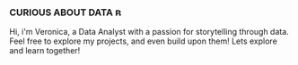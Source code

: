 ### CURIOUS ABOUT DATA <img width="14" alt="Banner-Big-Data" src="https://github.com/user-attachments/assets/387900dd-76c9-4c57-9920-f39bbc7aff9f" />


Hi, i'm Veronica, a Data Analyst with a passion for storytelling through data.
Feel free to explore my projects, and even build upon them!
Lets explore and learn together!
